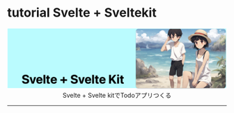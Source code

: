 # tutorial Svelte + Sveltekit

<img src="./doc/image.png">
<div align="center">Svelte + Svelte kitでTodoアプリつくる</div>

---

